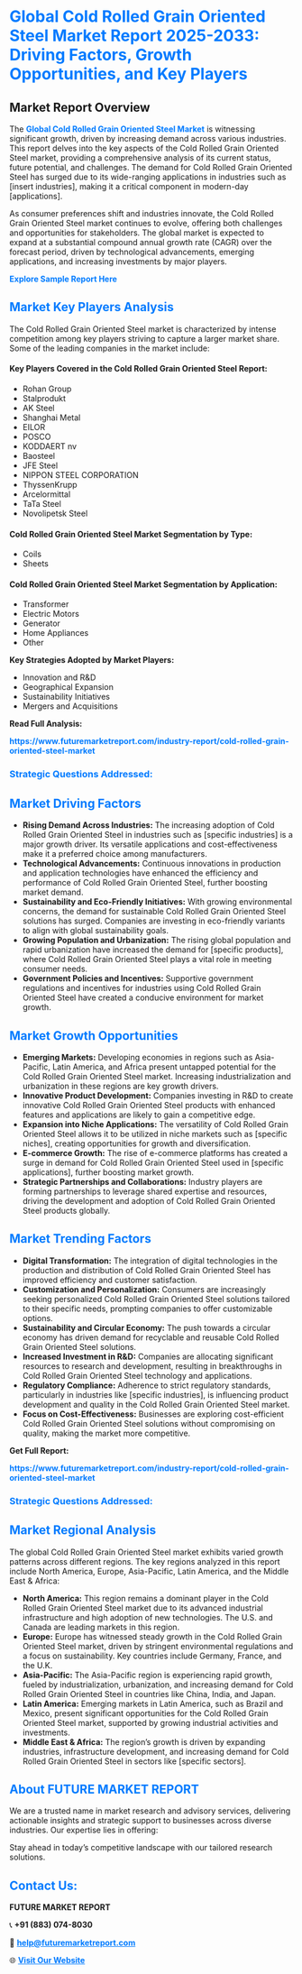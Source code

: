 <h1 style="color: #007BFF;">Global Cold Rolled Grain Oriented Steel Market Report 2025-2033: Driving Factors, Growth Opportunities, and Key Players</h1>

<section id="overview">
<h2>Market Report Overview</h2>
<p>The <a href="https://www.futuremarketreport.com/industry-report/cold-rolled-grain-oriented-steel-market" style="color: #007BFF; text-decoration: none;"><strong>Global Cold Rolled Grain Oriented Steel Market</strong></a> is witnessing significant growth, driven by increasing demand across various industries. This report delves into the key aspects of the Cold Rolled Grain Oriented Steel market, providing a comprehensive analysis of its current status, future potential, and challenges. The demand for Cold Rolled Grain Oriented Steel has surged due to its wide-ranging applications in industries such as [insert industries], making it a critical component in modern-day [applications].</p>
<p>As consumer preferences shift and industries innovate, the Cold Rolled Grain Oriented Steel market continues to evolve, offering both challenges and opportunities for stakeholders. The global market is expected to expand at a substantial compound annual growth rate (CAGR) over the forecast period, driven by technological advancements, emerging applications, and increasing investments by major players.</p>
</section>

<section id="overview">
<p><a href="https://www.futuremarketreport.com/request-sample/reportId=48651" style="color: #007BFF; text-decoration: none;"><strong>Explore Sample Report Here</strong></a></p>
</section>

<section id="key-players">
<h2 style="color: #007BFF;">Market Key Players Analysis</h2>
<p>The Cold Rolled Grain Oriented Steel market is characterized by intense competition among key players striving to capture a larger market share. Some of the leading companies in the market include:</p>
<h4>Key Players Covered in the Cold Rolled Grain Oriented Steel Report:</h4>
<ul><li>Rohan Group</li><li>Stalprodukt</li><li>AK Steel</li><li>Shanghai Metal</li><li>EILOR</li><li>POSCO</li><li>KODDAERT nv</li><li>Baosteel</li><li>JFE Steel</li><li>NIPPON STEEL CORPORATION</li><li>ThyssenKrupp</li><li>Arcelormittal</li><li>TaTa Steel</li><li>Novolipetsk Steel</li></ul>
<h4>Cold Rolled Grain Oriented Steel Market Segmentation by Type:</h4>
<ul><li>Coils</li><li>Sheets</li></ul>

<h4>Cold Rolled Grain Oriented Steel Market Segmentation by Application:</h4>
<ul><li>Transformer</li><li>Electric Motors</li><li>Generator</li><li>Home Appliances</li><li>Other</li></ul>
<p><strong>Key Strategies Adopted by Market Players:</strong></p>
<ul>
<li>Innovation and R&D</li>
<li>Geographical Expansion</li>
<li>Sustainability Initiatives</li>
<li>Mergers and Acquisitions</li>
</ul>
</section>

<section>
<p><strong>Read Full Analysis: </strong></p><a href="https://www.futuremarketreport.com/industry-report/cold-rolled-grain-oriented-steel-market" style="color: #007BFF; text-decoration: none;"><strong>https://www.futuremarketreport.com/industry-report/cold-rolled-grain-oriented-steel-market</strong></a>
<h3 style="color: #007BFF;">Strategic Questions Addressed:</h3>
</section>

<section id="driving-factors">
<h2 style="color: #007BFF;">Market Driving Factors</h2>
<ul>
<li><strong>Rising Demand Across Industries:</strong> The increasing adoption of Cold Rolled Grain Oriented Steel in industries such as [specific industries] is a major growth driver. Its versatile applications and cost-effectiveness make it a preferred choice among manufacturers.</li>
<li><strong>Technological Advancements:</strong> Continuous innovations in production and application technologies have enhanced the efficiency and performance of Cold Rolled Grain Oriented Steel, further boosting market demand.</li>
<li><strong>Sustainability and Eco-Friendly Initiatives:</strong> With growing environmental concerns, the demand for sustainable Cold Rolled Grain Oriented Steel solutions has surged. Companies are investing in eco-friendly variants to align with global sustainability goals.</li>
<li><strong>Growing Population and Urbanization:</strong> The rising global population and rapid urbanization have increased the demand for [specific products], where Cold Rolled Grain Oriented Steel plays a vital role in meeting consumer needs.</li>
<li><strong>Government Policies and Incentives:</strong> Supportive government regulations and incentives for industries using Cold Rolled Grain Oriented Steel have created a conducive environment for market growth.</li>
</ul>
</section>

<section id="growth-opportunities">
<h2 style="color: #007BFF;">Market Growth Opportunities</h2>
<ul>
<li><strong>Emerging Markets:</strong> Developing economies in regions such as Asia-Pacific, Latin America, and Africa present untapped potential for the Cold Rolled Grain Oriented Steel market. Increasing industrialization and urbanization in these regions are key growth drivers.</li>
<li><strong>Innovative Product Development:</strong> Companies investing in R&D to create innovative Cold Rolled Grain Oriented Steel products with enhanced features and applications are likely to gain a competitive edge.</li>
<li><strong>Expansion into Niche Applications:</strong> The versatility of Cold Rolled Grain Oriented Steel allows it to be utilized in niche markets such as [specific niches], creating opportunities for growth and diversification.</li>
<li><strong>E-commerce Growth:</strong> The rise of e-commerce platforms has created a surge in demand for Cold Rolled Grain Oriented Steel used in [specific applications], further boosting market growth.</li>
<li><strong>Strategic Partnerships and Collaborations:</strong> Industry players are forming partnerships to leverage shared expertise and resources, driving the development and adoption of Cold Rolled Grain Oriented Steel products globally.</li>
</ul>
</section>

<section id="trending-factors">
<h2 style="color: #007BFF;">Market Trending Factors</h2>
<ul>
<li><strong>Digital Transformation:</strong> The integration of digital technologies in the production and distribution of Cold Rolled Grain Oriented Steel has improved efficiency and customer satisfaction.</li>
<li><strong>Customization and Personalization:</strong> Consumers are increasingly seeking personalized Cold Rolled Grain Oriented Steel solutions tailored to their specific needs, prompting companies to offer customizable options.</li>
<li><strong>Sustainability and Circular Economy:</strong> The push towards a circular economy has driven demand for recyclable and reusable Cold Rolled Grain Oriented Steel solutions.</li>
<li><strong>Increased Investment in R&D:</strong> Companies are allocating significant resources to research and development, resulting in breakthroughs in Cold Rolled Grain Oriented Steel technology and applications.</li>
<li><strong>Regulatory Compliance:</strong> Adherence to strict regulatory standards, particularly in industries like [specific industries], is influencing product development and quality in the Cold Rolled Grain Oriented Steel market.</li>
<li><strong>Focus on Cost-Effectiveness:</strong> Businesses are exploring cost-efficient Cold Rolled Grain Oriented Steel solutions without compromising on quality, making the market more competitive.</li>
</ul>
</section>

<section>
<p><strong>Get Full Report: </strong></p><a href="https://www.futuremarketreport.com/industry-report/cold-rolled-grain-oriented-steel-market" style="color: #007BFF; text-decoration: none;"><strong>https://www.futuremarketreport.com/industry-report/cold-rolled-grain-oriented-steel-market</strong></a>
<h3 style="color: #007BFF;">Strategic Questions Addressed:</h3>
</section>


<section id="regional-analysis">
<h2 style="color: #007BFF;">Market Regional Analysis</h2>
<p>The global Cold Rolled Grain Oriented Steel market exhibits varied growth patterns across different regions. The key regions analyzed in this report include North America, Europe, Asia-Pacific, Latin America, and the Middle East & Africa:</p>
<ul>
<li><strong>North America:</strong> This region remains a dominant player in the Cold Rolled Grain Oriented Steel market due to its advanced industrial infrastructure and high adoption of new technologies. The U.S. and Canada are leading markets in this region.</li>
<li><strong>Europe:</strong> Europe has witnessed steady growth in the Cold Rolled Grain Oriented Steel market, driven by stringent environmental regulations and a focus on sustainability. Key countries include Germany, France, and the U.K.</li>
<li><strong>Asia-Pacific:</strong> The Asia-Pacific region is experiencing rapid growth, fueled by industrialization, urbanization, and increasing demand for Cold Rolled Grain Oriented Steel in countries like China, India, and Japan.</li>
<li><strong>Latin America:</strong> Emerging markets in Latin America, such as Brazil and Mexico, present significant opportunities for the Cold Rolled Grain Oriented Steel market, supported by growing industrial activities and investments.</li>
<li><strong>Middle East & Africa:</strong> The region’s growth is driven by expanding industries, infrastructure development, and increasing demand for Cold Rolled Grain Oriented Steel in sectors like [specific sectors].</li>
</ul>
</section>

<footer>
<h2 style="color: #007BFF;">About FUTURE MARKET REPORT</h2>
<p>We are a trusted name in market research and advisory services, delivering actionable insights and strategic support to businesses across diverse industries. Our expertise lies in offering:</p>

<p>Stay ahead in today’s competitive landscape with our tailored research solutions.</p>

<h2 style="color: #007BFF;">Contact Us:</h2>
<p><strong>FUTURE MARKET REPORT</strong></p>
<p>📞 <strong>+91 (883) 074-8030</strong></p>
<p>📧 <strong><a href="mailto:help@futuremarketreport.com" style="color: #007BFF;">help@futuremarketreport.com</a></strong></p>
<p>🌐 <strong><a href="https://www.futuremarketreport.com/" style="color: #007BFF;">Visit Our Website</a></strong></p>
</footer>